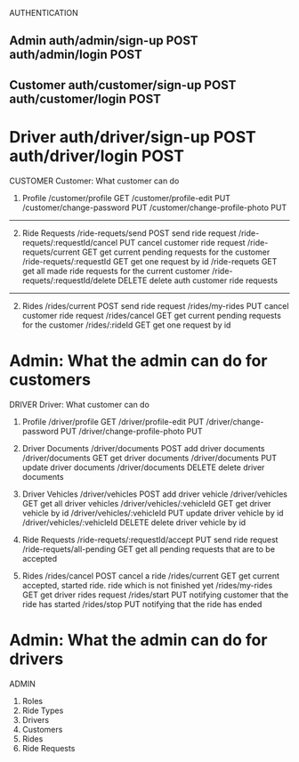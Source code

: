 AUTHENTICATION

Admin
auth/admin/sign-up 			POST
auth/admin/login 			POST
-------------------------------------------------------------------------------------------------
Customer
auth/customer/sign-up  			POST
auth/customer/login 			POST
--------------------------------------------------------------------------------------------------
Driver
auth/driver/sign-up 			POST
auth/driver/login 			POST
=================================================================================================
CUSTOMER
Customer: What customer can do
1. Profile
/customer/profile 			GET
/customer/profile-edit 			PUT
/customer/change-password 		PUT
/customer/change-profile-photo		PUT	
---------------------------------------------------------------------------------------------------
2. Ride Requests
 /ride-requets/send 			POST 	send ride request
 /ride-requets/:requestId/cancel	PUT	cancel customer ride request
 /ride-requets/current			GET	get current pending requests for the customer
 /ride-requets/:requestId   		GET  	get one request by id
 /ride-requets   			GET	get all made ride requests for the current customer
 /ride-requets/:requestId/delete	DELETE 	delete auth customer ride requests
 
 --------------------------------------------------------------------------------------------------
2. Rides
 /rides/current 			POST 	send ride request
 /rides/my-rides			PUT	cancel customer ride request
 /rides/cancel				GET	get current pending requests for the customer
 /rides/:rideId   			GET  	get one request by id
 


Admin: What the admin can do for customers
============================================================================================

DRIVER
Driver: What customer can do
1. Profile
/driver/profile 			GET
/driver/profile-edit 			PUT
/driver/change-password 		PUT
/driver/change-profile-photo		PUT	

2. Driver Documents
/driver/documents 			POST 	add driver documents 
/driver/documents 			GET	get driver documents 
/driver/documents 			PUT	update driver documents 
/driver/documents 	   		DELETE  delete driver documents 
 
 
3. Driver Vehicles
/driver/vehicles 			POST 	add driver vehicle
/driver/vehicles 			GET 	get all driver vehicles 
/driver/vehicles/:vehicleId 		GET	get driver vehicle by id
/driver/vehicles/:vehicleId 		PUT	update driver vehicle by id
/driver/vehicles/:vehicleId 	   	DELETE  delete driver vehicle by id 
 
 
2. Ride Requests
 /ride-requets/:requestId/accept 	PUT 	send ride request
 /ride-requets/all-pending		GET	get all pending requests that are to be accepted
 
 
2. Rides
/rides/cancel			POST	cancel a ride 
/rides/current 			GET 	get current accepted, started ride. ride which is not finished yet 
/rides/my-rides			GET	get  driver rides request
/rides/start   			PUT  	notifying customer that the ride has started
/rides/stop 			PUT	notifying that the ride has ended

Admin: What the admin can do for drivers
============================================================================================
ADMIN

1. Roles
2. Ride Types
3. Drivers
4. Customers
5. Rides
6. Ride Requests